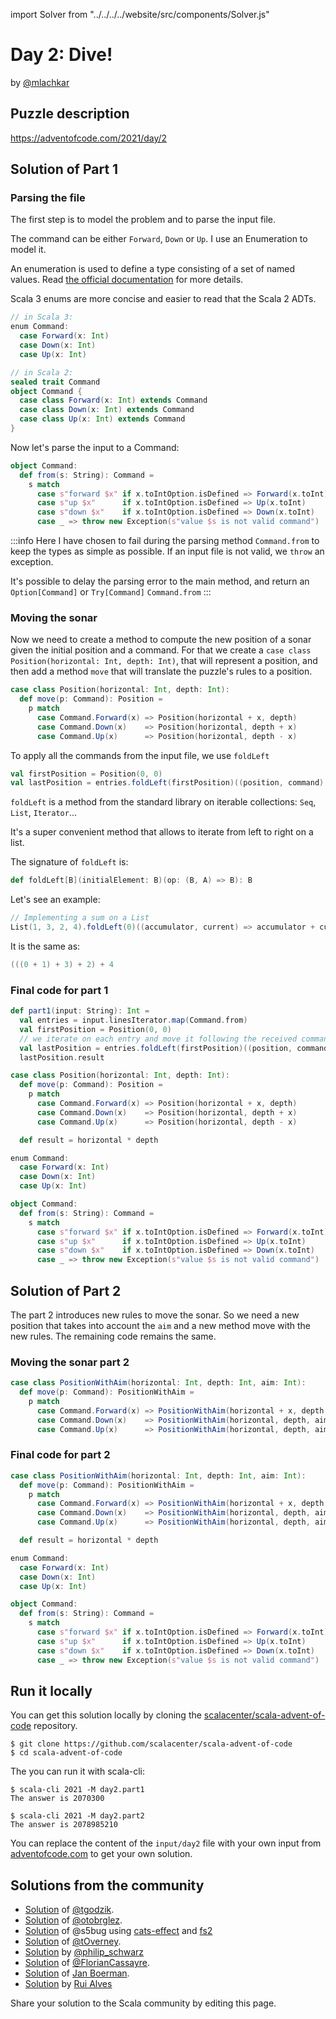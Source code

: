import Solver from "../../../../website/src/components/Solver.js"

# Day 2: Dive!
by [@mlachkar](https://twitter.com/meriamLachkar)

## Puzzle description

https://adventofcode.com/2021/day/2

## Solution of Part 1

### Parsing the file
The first step is to model the problem and to parse the input file.

The command can be either `Forward`, `Down` or `Up`. I use an Enumeration to model it.

An enumeration is used to define a type consisting of a set of named values. Read [the official documentation](https://docs.scala-lang.org/scala3/reference/enums/enums.html)
for more details.

Scala 3 enums are more concise and easier to read that the Scala 2 ADTs.
```scala
// in Scala 3:
enum Command:
  case Forward(x: Int)
  case Down(x: Int)
  case Up(x: Int)

// in Scala 2:
sealed trait Command
object Command {
  case class Forward(x: Int) extends Command
  case class Down(x: Int) extends Command
  case class Up(x: Int) extends Command
}
```

Now let's parse the input to a Command:
```scala
object Command:
  def from(s: String): Command =
    s match
      case s"forward $x" if x.toIntOption.isDefined => Forward(x.toInt)
      case s"up $x"      if x.toIntOption.isDefined => Up(x.toInt)
      case s"down $x"    if x.toIntOption.isDefined => Down(x.toInt)
      case _ => throw new Exception(s"value $s is not valid command")

```
:::info
Here I have chosen to fail during the parsing method `Command.from` to keep the types as simple as possible.
If an input file is not valid, we `throw` an exception.

It's possible to delay the parsing error to the main method, and return an `Option[Command]` or `Try[Command]`
`Command.from`
:::

### Moving the sonar
Now we need to create a method to compute the new position of a sonar given
the initial position and a command.
For that we create a `case class Position(horizontal: Int, depth: Int)`, that will represent a position,
and then add a method `move` that will translate the puzzle's rules to a position.
```scala
case class Position(horizontal: Int, depth: Int):
  def move(p: Command): Position =
    p match
      case Command.Forward(x) => Position(horizontal + x, depth)
      case Command.Down(x)    => Position(horizontal, depth + x)
      case Command.Up(x)      => Position(horizontal, depth - x)
```

To apply all the commands from the input file, we use `foldLeft`
```scala
val firstPosition = Position(0, 0)
val lastPosition = entries.foldLeft(firstPosition)((position, command) => position.move(command))
```

`foldLeft` is a method from the standard library on iterable collections: `Seq`, `List`, `Iterator`...

It's a super convenient method that allows to iterate from left to right on a list.

The signature of `foldLeft` is:
```scala
def foldLeft[B](initialElement: B)(op: (B, A) => B): B
```
Let's see an example:
```scala
// Implementing a sum on a List
List(1, 3, 2, 4).foldLeft(0)((accumulator, current) => accumulator + current) // 10
```

It is the same as:
```scala
(((0 + 1) + 3) + 2) + 4
```


### Final code for part 1
```scala
def part1(input: String): Int =
  val entries = input.linesIterator.map(Command.from)
  val firstPosition = Position(0, 0)
  // we iterate on each entry and move it following the received command
  val lastPosition = entries.foldLeft(firstPosition)((position, command) => position.move(command))
  lastPosition.result

case class Position(horizontal: Int, depth: Int):
  def move(p: Command): Position =
    p match
      case Command.Forward(x) => Position(horizontal + x, depth)
      case Command.Down(x)    => Position(horizontal, depth + x)
      case Command.Up(x)      => Position(horizontal, depth - x)

  def result = horizontal * depth

enum Command:
  case Forward(x: Int)
  case Down(x: Int)
  case Up(x: Int)

object Command:
  def from(s: String): Command =
    s match
      case s"forward $x" if x.toIntOption.isDefined => Forward(x.toInt)
      case s"up $x"      if x.toIntOption.isDefined => Up(x.toInt)
      case s"down $x"    if x.toIntOption.isDefined => Down(x.toInt)
      case _ => throw new Exception(s"value $s is not valid command")
```

<Solver puzzle="day2-part1" year="2021"/>

## Solution of Part 2

The part 2 introduces new rules to move the sonar.
So we need a new position that takes into account the `aim` and a new method move with the new rules.
The remaining code remains the same.
### Moving the sonar part 2
```scala
case class PositionWithAim(horizontal: Int, depth: Int, aim: Int):
  def move(p: Command): PositionWithAim =
    p match
      case Command.Forward(x) => PositionWithAim(horizontal + x, depth + x * aim, aim)
      case Command.Down(x)    => PositionWithAim(horizontal, depth, aim + x)
      case Command.Up(x)      => PositionWithAim(horizontal, depth, aim - x)

```
### Final code for part 2
```scala
case class PositionWithAim(horizontal: Int, depth: Int, aim: Int):
  def move(p: Command): PositionWithAim =
    p match
      case Command.Forward(x) => PositionWithAim(horizontal + x, depth + x * aim, aim)
      case Command.Down(x)    => PositionWithAim(horizontal, depth, aim + x)
      case Command.Up(x)      => PositionWithAim(horizontal, depth, aim - x)

  def result = horizontal * depth

enum Command:
  case Forward(x: Int)
  case Down(x: Int)
  case Up(x: Int)

object Command:
  def from(s: String): Command =
    s match
      case s"forward $x" if x.toIntOption.isDefined => Forward(x.toInt)
      case s"up $x"      if x.toIntOption.isDefined => Up(x.toInt)
      case s"down $x"    if x.toIntOption.isDefined => Down(x.toInt)
      case _ => throw new Exception(s"value $s is not valid command")
```

<Solver puzzle="day2-part2" year="2021"/>

## Run it locally

You can get this solution locally by cloning the [scalacenter/scala-advent-of-code](https://github.com/scalacenter/scala-advent-of-code) repository.
```
$ git clone https://github.com/scalacenter/scala-advent-of-code
$ cd scala-advent-of-code
```

The you can run it with scala-cli:
```
$ scala-cli 2021 -M day2.part1
The answer is 2070300

$ scala-cli 2021 -M day2.part2
The answer is 2078985210
```

You can replace the content of the `input/day2` file with your own input from [adventofcode.com](https://adventofcode.com/2021/day/1) to get your own solution.

## Solutions from the community

- [Solution](https://github.com/tgodzik/advent-of-code/blob/main/day2/main.scala) of [@tgodzik](https://github.com/tgodzik).
- [Solution](https://github.com/otobrglez/aoc2021/blob/master/src/main/scala/com/pinkstack/aoc/day02/Dive.scala) of [@otobrglez](https://twitter.com/otobrglez).
- [Solution](https://github.com/s5bug/aoc/blob/main/src/main/scala/tf/bug/aoc/y2021/Day02.scala) of @s5bug using [cats-effect](https://index.scala-lang.org/typelevel/cats-effect/cats-effect/3.3.0?target=_3.x) and [fs2](https://index.scala-lang.org/typelevel/fs2/fs2-core/3.2.1?target=_3.x)
- [Solution](https://github.com/tOverney/AdventOfCode2021/blob/main/src/main/scala/ch/overney/aoc/day2/) of [@tOverney](https://github.com/tOverney).
- [Solution](https://github.com/philipschwarz/advent-of-code-2021-scala/tree/master/src/main/scala/day2) by [@philip_schwarz](https://twitter.com/philip_schwarz)
- [Solution](https://github.com/FlorianCassayre/AdventOfCode-2021/blob/master/src/main/scala/adventofcode/solutions/Day02.scala) of [@FlorianCassayre](https://github.com/FlorianCassayre).
- [Solution](https://github.com/Jannyboy11/AdventOfCode2021/blob/main/src/main/scala/day02/Day02.scala) of [Jan Boerman](https://twitter.com/JanBoerman95).
- [Solution](https://github.com/xRuiAlves/advent-of-code-2021/tree/master/src/main/scala/rui/aoc/year2021/day2) by [Rui Alves](https://github.com/xRuiAlves/)

Share your solution to the Scala community by editing this page.
